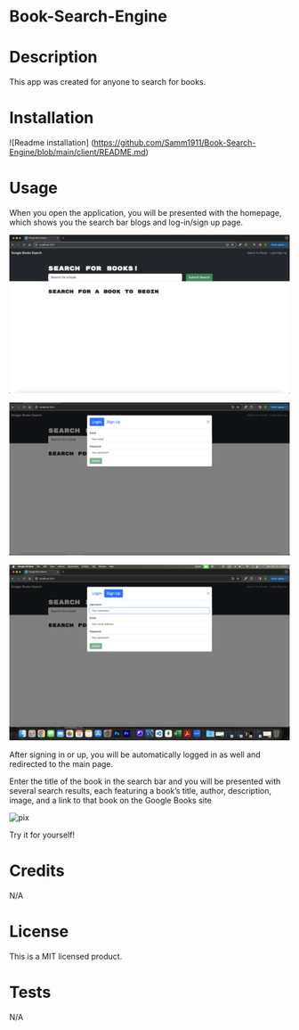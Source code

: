 # Book-Search-Engine

# Description

This app was created for anyone to search for books.


# Installation

![Readme installation] (https://github.com/Samm1911/Book-Search-Engine/blob/main/client/README.md)

# Usage

When you open the application, you will be presented with the homepage, which shows you the search bar blogs and log-in/sign up page.

![pix](https://github.com/Samm1911/Book-Search-Engine/blob/main/Pix/1.png?raw=true)

![pix](https://github.com/Samm1911/Book-Search-Engine/blob/main/Pix/2.png?raw=true)

![pix](https://github.com/Samm1911/Book-Search-Engine/blob/main/Pix/3.png?raw=true)


After signing in or up, you will be automatically logged in as well and redirected to the main page. 

Enter the title of the book in the search bar and you will be presented with several search results, each featuring a book’s title, author, description, image, and a link to that book on the Google Books site

![pix](https://github.com/Samm1911/Book-Search-Engine/blob/main/Pix/4.png?raw=true)


Try it for yourself!

# Credits

N/A

# License

This is a MIT licensed product.

# Tests

N/A
